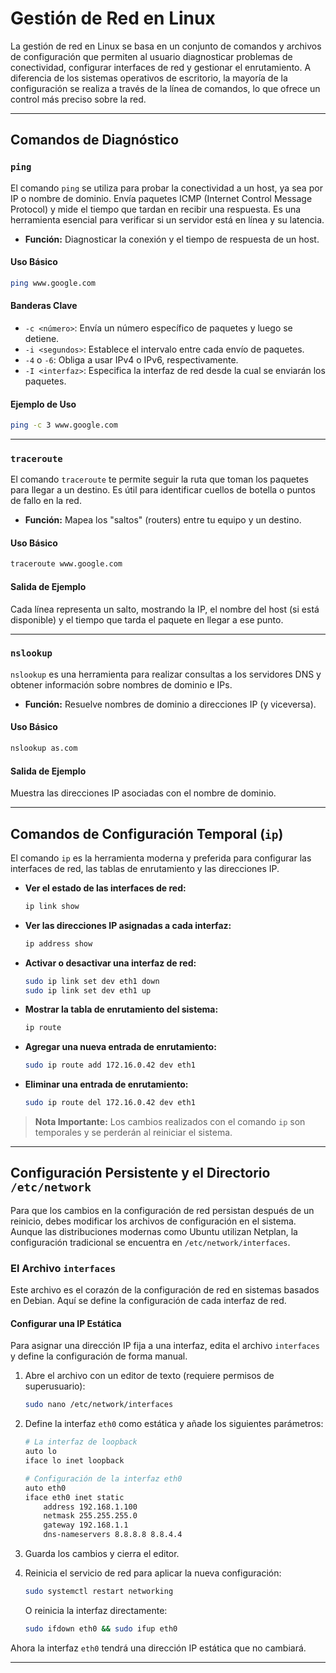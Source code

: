 # Gestión de Red en Linux

La gestión de red en Linux se basa en un conjunto de comandos y archivos de configuración que permiten al usuario diagnosticar problemas de conectividad, configurar interfaces de red y gestionar el enrutamiento. A diferencia de los sistemas operativos de escritorio, la mayoría de la configuración se realiza a través de la línea de comandos, lo que ofrece un control más preciso sobre la red.

---

## Comandos de Diagnóstico

### `ping`

El comando `ping` se utiliza para probar la conectividad a un host, ya sea por IP o nombre de dominio. Envía paquetes ICMP (Internet Control Message Protocol) y mide el tiempo que tardan en recibir una respuesta. Es una herramienta esencial para verificar si un servidor está en línea y su latencia.

- **Función:** Diagnosticar la conexión y el tiempo de respuesta de un host.

#### Uso Básico

```bash
ping www.google.com
```

#### Banderas Clave

- `-c <número>`: Envía un número específico de paquetes y luego se detiene.
- `-i <segundos>`: Establece el intervalo entre cada envío de paquetes.
- `-4` o `-6`: Obliga a usar IPv4 o IPv6, respectivamente.
- `-I <interfaz>`: Especifica la interfaz de red desde la cual se enviarán los paquetes.

#### Ejemplo de Uso

```bash
ping -c 3 www.google.com
```

---

### `traceroute`

El comando `traceroute` te permite seguir la ruta que toman los paquetes para llegar a un destino. Es útil para identificar cuellos de botella o puntos de fallo en la red.

- **Función:** Mapea los "saltos" (routers) entre tu equipo y un destino.

#### Uso Básico

```bash
traceroute www.google.com
```

#### Salida de Ejemplo

Cada línea representa un salto, mostrando la IP, el nombre del host (si está disponible) y el tiempo que tarda el paquete en llegar a ese punto.

---

### `nslookup`

`nslookup` es una herramienta para realizar consultas a los servidores DNS y obtener información sobre nombres de dominio e IPs.

- **Función:** Resuelve nombres de dominio a direcciones IP (y viceversa).

#### Uso Básico

```bash
nslookup as.com
```

#### Salida de Ejemplo

Muestra las direcciones IP asociadas con el nombre de dominio.

---

## Comandos de Configuración Temporal (`ip`)

El comando `ip` es la herramienta moderna y preferida para configurar las interfaces de red, las tablas de enrutamiento y las direcciones IP.

- **Ver el estado de las interfaces de red:**

    ```bash
    ip link show
    ```

- **Ver las direcciones IP asignadas a cada interfaz:**

    ```bash
    ip address show
    ```

- **Activar o desactivar una interfaz de red:**

    ```bash
    sudo ip link set dev eth1 down
    sudo ip link set dev eth1 up
    ```

- **Mostrar la tabla de enrutamiento del sistema:**

    ```bash
    ip route
    ```

- **Agregar una nueva entrada de enrutamiento:**

    ```bash
    sudo ip route add 172.16.0.42 dev eth1
    ```

- **Eliminar una entrada de enrutamiento:**

    ```bash
    sudo ip route del 172.16.0.42 dev eth1
    ```

> **Nota Importante:** Los cambios realizados con el comando `ip` son temporales y se perderán al reiniciar el sistema.

---

## Configuración Persistente y el Directorio `/etc/network`

Para que los cambios en la configuración de red persistan después de un reinicio, debes modificar los archivos de configuración en el sistema. Aunque las distribuciones modernas como Ubuntu utilizan Netplan, la configuración tradicional se encuentra en `/etc/network/interfaces`.

### El Archivo `interfaces`

Este archivo es el corazón de la configuración de red en sistemas basados en Debian. Aquí se define la configuración de cada interfaz de red.

#### Configurar una IP Estática

Para asignar una dirección IP fija a una interfaz, edita el archivo `interfaces` y define la configuración de forma manual.

1. Abre el archivo con un editor de texto (requiere permisos de superusuario):

    ```bash
    sudo nano /etc/network/interfaces
    ```

2. Define la interfaz `eth0` como estática y añade los siguientes parámetros:

    ```bash
    # La interfaz de loopback
    auto lo
    iface lo inet loopback

    # Configuración de la interfaz eth0
    auto eth0
    iface eth0 inet static
        address 192.168.1.100
        netmask 255.255.255.0
        gateway 192.168.1.1
        dns-nameservers 8.8.8.8 8.8.4.4
    ```

3. Guarda los cambios y cierra el editor.

4. Reinicia el servicio de red para aplicar la nueva configuración:

    ```bash
    sudo systemctl restart networking
    ```

    O reinicia la interfaz directamente:

    ```bash
    sudo ifdown eth0 && sudo ifup eth0
    ```

Ahora la interfaz `eth0` tendrá una dirección IP estática que no cambiará.

---